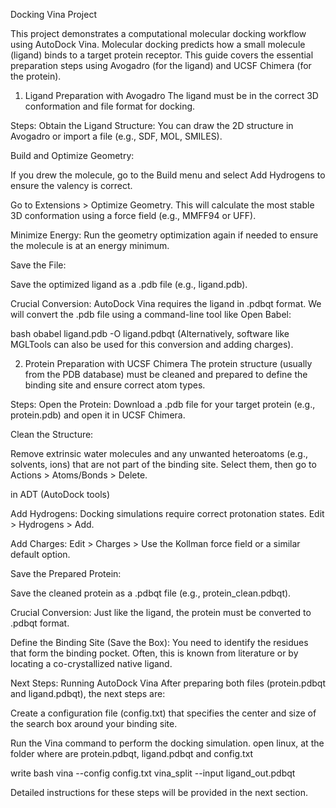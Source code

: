 Docking Vina Project

This project demonstrates a computational molecular docking workflow using AutoDock Vina. Molecular docking predicts how a small molecule (ligand) binds to a target protein receptor. This guide covers the essential preparation steps using Avogadro (for the ligand) and UCSF Chimera (for the protein).

1. Ligand Preparation with Avogadro
The ligand must be in the correct 3D conformation and file format for docking.

Steps:
Obtain the Ligand Structure: You can draw the 2D structure in Avogadro or import a file (e.g., SDF, MOL, SMILES).

Build and Optimize Geometry:

If you drew the molecule, go to the Build menu and select Add Hydrogens to ensure the valency is correct.

Go to Extensions > Optimize Geometry. This will calculate the most stable 3D conformation using a force field (e.g., MMFF94 or UFF).

Minimize Energy: Run the geometry optimization again if needed to ensure the molecule is at an energy minimum.

Save the File:

Save the optimized ligand as a .pdb file (e.g., ligand.pdb).

Crucial Conversion: AutoDock Vina requires the ligand in .pdbqt format. We will convert the .pdb file using a command-line tool like Open Babel:

bash
obabel ligand.pdb -O ligand.pdbqt
(Alternatively, software like MGLTools can also be used for this conversion and adding charges).

2. Protein Preparation with UCSF Chimera
The protein structure (usually from the PDB database) must be cleaned and prepared to define the binding site and ensure correct atom types.

Steps:
Open the Protein: Download a .pdb file for your target protein (e.g., protein.pdb) and open it in UCSF Chimera.

Clean the Structure:

Remove extrinsic water molecules and any unwanted heteroatoms (e.g., solvents, ions) that are not part of the binding site. Select them, then go to Actions > Atoms/Bonds > Delete.

in ADT (AutoDock tools)

Add Hydrogens: Docking simulations require correct protonation states. Edit > Hydrogens > Add.

Add Charges: Edit > Charges >  Use the Kollman force field or a similar default option.

Save the Prepared Protein:

Save the cleaned protein as a .pdbqt file (e.g., protein_clean.pdbqt).

Crucial Conversion: Just like the ligand, the protein must be converted to .pdbqt format.

Define the Binding Site (Save the Box): You need to identify the residues that form the binding pocket. Often, this is known from literature or by locating a co-crystallized native ligand.

Next Steps: Running AutoDock Vina
After preparing both files (protein.pdbqt and ligand.pdbqt), the next steps are:

Create a configuration file (config.txt) that specifies the center and size of the search box around your binding site.

Run the Vina command to perform the docking simulation.
open linux, at the folder where are protein.pdbqt, ligand.pdbqt and  config.txt

write 
bash
vina --config config.txt
vina_split --input ligand_out.pdbqt 

Detailed instructions for these steps will be provided in the next section.
